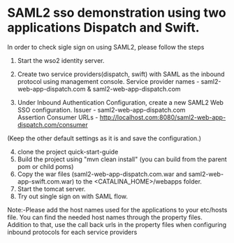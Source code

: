 # SAML2 sso demonstration using two applications Dispatch and Swift. 
In order to check sigle sign on using SAML2, please follow the steps 
 
1. Start the wso2 identity server. 
2. Create two service providers(dispatch, swift) with SAML as the inbound protocol using management console. 
     Service provider names - saml2-web-app-dispatch.com & saml2-web-app-dispatch.com 
  
3. Under Inbound Authentication Configuration, create a new SAML2 Web SSO configuration.
     Issuer - saml2-web-app-dispatch.com  
     Assertion Consumer URLs - http://localhost.com:8080/saml2-web-app-dispatch.com/consumer 

(Keep the other default settings as it is and save the configuration.)

4. clone the project quick-start-guide 
5. Build the project using "mvn clean install" (you can build from the parent pom or child poms)  
6. Copy the war files (saml2-web-app-dispatch.com.war and saml2-web-app-swift.com.war) to the <CATALINA_HOME>/webapps folder.
7. Start the tomcat server. 
8. Try out single sign on with SAML flow.
 
Note:-Please add the host names used for the applications to your etc/hosts file. You can find the needed host names through the property files. Addition to that, use the call back urls in the property files when configuring inbound protocols for each service providers
